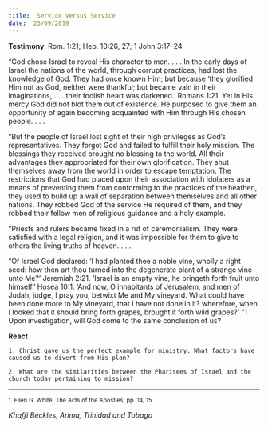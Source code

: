 ```yaml
---
title:  Service Versus Service
date:  23/09/2019
---
```


**Testimony**: Rom. 1:21; Heb. 10:26, 27; 1 John 3:17–24

“God chose Israel to reveal His character to men. . . . In the early days of Israel the nations of the world, through corrupt practices, had lost the knowledge of God. They had once known Him; but because ‘they glorified Him not as God, neither were thankful; but became vain in their imaginations, . . . their foolish heart was darkened.’ Romans 1:21. Yet in His mercy God did not blot them out of existence. He purposed to give them an opportunity of again becoming acquainted with Him through His chosen people. . . .

“But the people of Israel lost sight of their high privileges as God’s representatives. They forgot God and failed to fulfill their holy mission. The blessings they received brought no blessing to the world. All their advantages they appropriated for their own glorification. They shut themselves away from the world in order to escape temptation. The restrictions that God had placed upon their association with idolaters as a means of preventing them from conforming to the practices of the heathen, they used to build up a wall of separation between themselves and all other nations. They robbed God of the service He required of them, and they robbed their fellow men of religious guidance and a holy example.

“Priests and rulers became fixed in a rut of ceremonialism. They were satisfied with a legal religion, and it was impossible for them to give to others the living truths of heaven. . . .

“Of Israel God declared: ‘I had planted thee a noble vine, wholly a right seed: how then art thou turned into the degenerate plant of a strange vine unto Me?’ Jeremiah 2:21. ‘Israel is an empty vine, he bringeth forth fruit unto himself.’ Hosea 10:1. ‘And now, O inhabitants of Jerusalem, and men of Judah, judge, I pray you, betwixt Me and My vineyard. What could have been done more to My vineyard, that I have not done in it? wherefore, when I looked that it should bring forth grapes, brought it forth wild grapes?’ ”1 Upon investigation, will God come to the same conclusion of us?

**React**

`1. Christ gave us the perfect example for ministry. What factors have caused us to divert from His plan?`

`2. What are the similarities between the Pharisees of Israel and the church today pertaining to mission?`

---

<sup>1. Ellen G. White, The Acts of the Apostles, pp. 14, 15.</sup>

_Khaffi Beckles, Arima, Trinidad and Tobago_